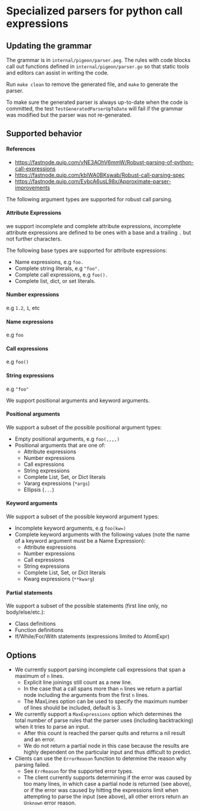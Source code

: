 # Specialized parsers for python call expressions

## Updating the grammar

The grammar is in `internal/pigeon/parser.peg`. The rules with code blocks call out functions defined in `internal/pigeon/parser.go` so that static tools and editors can assist in writing the code.

Run `make clean` to remove the generated file, and `make` to generate the parser.

To make sure the generated parser is always up-to-date when the code is committed, the test `TestGeneratedParserUpToDate` will fail if the grammar was modified but the parser was not re-generated.

## Supported behavior

#### References
- https://fastnode.quip.com/vNE3AOhV6mmW/Robust-parsing-of-python-call-expressions
- https://fastnode.quip.com/kblWA0BKswab/Robust-call-parsing-spec
- https://fastnode.quip.com/EybcA6usL98x/Approximate-parser-improvements

The following argument types are supported for robust call parsing.

#### Attribute Expressions
we support incomplete and complete attribute expressions, incomplete attribute expressions are defined to be ones with a base and a trailing `.` but not further characters.

The following base types are supported for attribute expressions:
- Name expressions, e.g `foo.`
- Complete string literals, e.g `"foo".`
- Complete call expressions, e.g `foo().`
- Complete list, dict, or set literals.

#### Number expressions
e.g `1.2`, `1`, etc

#### Name expressions
e.g `foo`

#### Call expressions
e.g `foo()`

#### String expressions
e.g `"foo"`

We support positional arguments and keyword arguments.

#### Positional arguments
We support a subset of the possible positional argument types:
- Empty positional arguments, e.g `foo(,,,,)`
- Positional arguments that are one of:
  - Attribute expressions
  - Number expressions
  - Call expressions
  - String expressions
  - Complete List, Set, or Dict literals
  - Vararg expressions (`*args`)
  - Ellipsis (`...`)

#### Keyword arguments
We support a subset of the possible keyword argument types:
- Incomplete keyword arguments, e.g `foo(kw=)`
- Complete keyword arguments with the following values (note the name of a keyword argument must be a Name Expression):
  - Attribute expressions
  - Number expressions
  - Call expressions
  - String expressions
  - Complete List, Set, or Dict literals
  - Kwarg expressions (`**kwarg`)

#### Partial statements
We support a subset of the possible statements (first line only, no body/else/etc.):
- Class definitions
- Function definitions
- If/While/For/With statements (expressions limited to AtomExpr)

## Options
- We currently support parsing incomplete call expressions that span a maximum of `n` lines.
  - Explicit line joinings still count as a new line.
  - In the case that a call spans more than `n` lines we return a partial node including the arguments from the first `n` lines.
  - The MaxLines option can be used to specify the maximum number of lines should be included, default is 3.
- We currently support a `MaxExpressions` option which determines the total number of parse rules that the parser uses (including backtracking) when it tries to parse an input.
  - After this count is reached the parser quits and returns a nil result and an error.
  - We do not return a partial node in this case because the results are highly dependent on the particular input and thus difficult to predict.
- Clients can use the `ErrorReason` function to determine the reason why parsing failed.
  - See `ErrReason` for the supported error types.
  - The client currently supports determining if the error was caused by too many lines, in which case a partial node is returned (see above), or if the error was caused by hitting the expressions limit when attempting to parse the input (see above), all other errors return an `Unknown` error reason.

